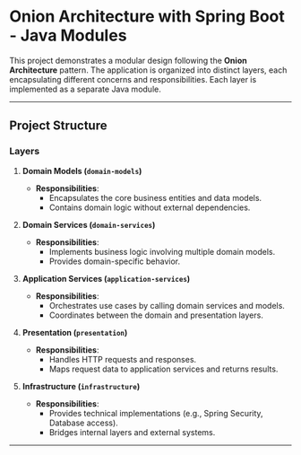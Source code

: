 # Onion Architecture with Spring Boot - Java Modules

This project demonstrates a modular design following the **Onion Architecture** pattern. The
application is organized into distinct layers, each encapsulating different concerns and
responsibilities. Each layer is implemented as a separate Java module.

---

## Project Structure

### Layers

1. **Domain Models (`domain-models`)**
    - **Responsibilities**:
        - Encapsulates the core business entities and data models.
        - Contains domain logic without external dependencies.

2. **Domain Services (`domain-services`)**
    - **Responsibilities**:
        - Implements business logic involving multiple domain models.
        - Provides domain-specific behavior.

3. **Application Services (`application-services`)**
    - **Responsibilities**:
        - Orchestrates use cases by calling domain services and models.
        - Coordinates between the domain and presentation layers.

4. **Presentation (`presentation`)**
    - **Responsibilities**:
        - Handles HTTP requests and responses.
        - Maps request data to application services and returns results.

5. **Infrastructure (`infrastructure`)**
    - **Responsibilities**:
        - Provides technical implementations (e.g., Spring Security, Database access).
        - Bridges internal layers and external systems.

---
